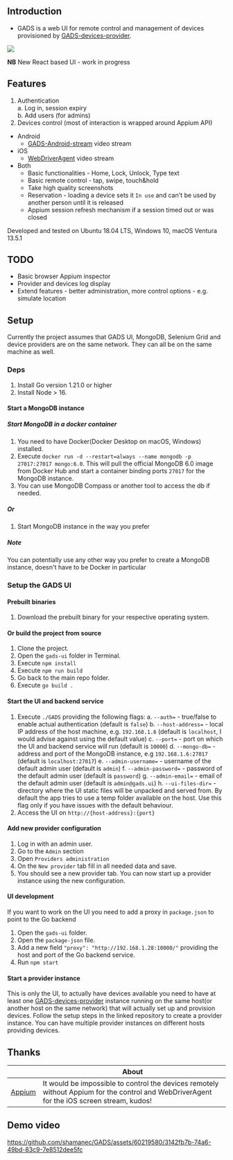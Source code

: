## Introduction

* GADS is a web UI for remote control and management of devices provisioned by [GADS-devices-provider](https://github.com/shamanec/GADS-devices-provider).

[![](https://dcbadge.vercel.app/api/server/5amWvknKQd)](https://discord.gg/5amWvknKQd)  

**NB** New React based UI - work in progress

## Features
1. Authentication  
  a. Log in, session expiry  
  b. Add users (for admins)  
2. Devices control (most of interaction is wrapped around Appium API)
  * Android
    - [GADS-Android-stream](https://github.com/shamanec/GADS-Android-stream) video stream  
  * iOS
    - [WebDriverAgent](https://github.com/appium/WebDriverAgent) video stream   
  * Both
    - Basic functionalities - Home, Lock, Unlock, Type text
    - Basic remote control - tap, swipe, touch&hold
    - Take high quality screenshots
    - Reservation - loading a device sets it `In use` and can't be used by another person until it is released
    - Appium session refresh mechanism if a session timed out or was closed

Developed and tested on Ubuntu 18.04 LTS, Windows 10, macOS Ventura 13.5.1  

## TODO
* Basic browser Appium inspector
* Provider and devices log display
* Extend features - better administration, more control options - e.g. simulate location

## Setup
Currently the project assumes that GADS UI, MongoDB, Selenium Grid and device providers are on the same network. They can all be on the same machine as well.  

### Deps
1. Install Go version 1.21.0 or higher
2. Install Node > 16.

#### Start a MongoDB instance
##### Start MongoDB in a docker container
1. You need to have Docker(Docker Desktop on macOS, Windows) installed.
2. Execute `docker run -d --restart=always --name mongodb -p 27017:27017 mongo:6.0`. This will pull the official MongoDB 6.0 image from Docker Hub and start a container binding ports `27017` for the MongoDB instance.  
3. You can use MongoDB Compass or another tool to access the db if needed.

##### Or
1. Start MongoDB instance in the way you prefer

##### Note
You can potentially use any other way you prefer to create a MongoDB instance, doesn't have to be Docker in particular

### Setup the GADS UI
#### Prebuilt binaries
1. Download the prebuilt binary for your respective operating system.

#### Or build the project from source
1. Clone the project.
2. Open the `gads-ui` folder in Terminal.
3. Execute `npm install`
4. Execute `npm run build`
5. Go back to the main repo folder.
6. Execute `go build .`

#### Start the UI and backend service
1. Execute `./GADS` providing the following flags:
  a. `--auth=` - true/false to enable actual authentication (default is `false`)
  b. `--host-address=` - local IP address of the host machine, e.g. `192.168.1.6` (default is `localhost`, I would advise against using the default value)
  c. `--port=` - port on which the UI and backend service will run (default is `10000`)
  d. `--mongo-db=` - address and port of the MongoDB instance, e.g `192.168.1.6:27017` (default is `localhost:27017`)
  e. `--admin-username=` - username of the default admin user (default is `admin`)
  f. `--admin-password=` - password of the default admin user (default is `password`)
  g. `--admin-email=` - email of the default admin user (default is `admin@gads.ui`)
  h. `--ui-files-dir=` - directory where the UI static files will be unpacked and served from. By default the app tries to use a temp folder available on the host. Use this flag only if you have issues with the default behaviour.  
2. Access the UI on `http://{host-address}:{port}`

#### Add new provider configuration
1. Log in with an admin user.
2. Go to the `Admin` section
3. Open `Providers administration`
4. On the `New provider` tab fill in all needed data and save.
5. You should see a new provider tab. You can now start up a provider instance using the new configuration.

#### UI development
If you want to work on the UI you need to add a proxy in `package.json` to point to the Go backend 
1. Open the `gads-ui` folder.
2. Open the `package-json` file.
3. Add a new field `"proxy": "http://192.168.1.28:10000/"` providing the host and port of the Go backend service.
4. Run `npm start`

#### Start a provider instance
This is only the UI, to actually have devices available you need to have at least one [GADS-devices-provider](https://github.com/shamanec/GADS-devices-provider) instance running on the same host(or another host on the same network) that will actually set up and provision devices. Follow the setup steps in the linked repository to create a provider instance. You can have multiple provider instances on different hosts providing devices.

## Thanks

| |About|
|---|---| 
|[Appium](https://github.com/appium)|It would be impossible to control the devices remotely without Appium for the control and WebDriverAgent for the iOS screen stream, kudos!|  

## Demo video  
https://github.com/shamanec/GADS/assets/60219580/3142fb7b-74a6-49bd-83c9-7e8512dee5fc




